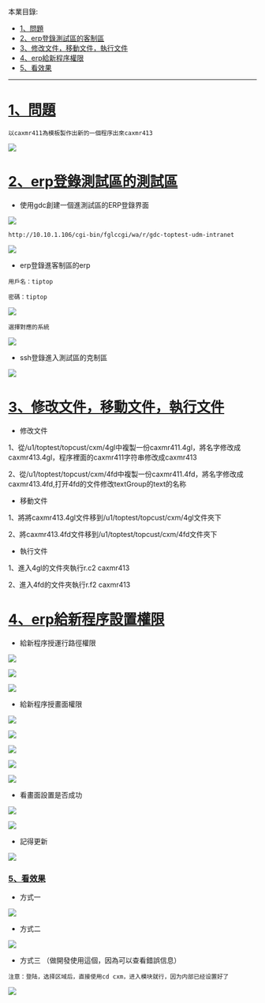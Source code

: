 本業目錄:
- [1、問題](#tiptop-01)
- [2、erp登錄測試區的客制區](#tiptop-02)
- [3、修改文件，移動文件，執行文件](#tiptop-03)
- [4、erp給新程序權限](#tiptop-04)
- [5、看效果](#tiptop-05)

***

# <a name="tiptop-01" href="#" >1、問題</a>
`
以caxmr411為模板製作出新的一個程序出來caxmr413
`

![](image/5-1.png)

# <a name="tiptop-02" href="#" >2、erp登錄測試區的測試區</a>

- 使用gdc創建一個進測試區的ERP登錄界面

![](image/5-2.png)

```
http://10.10.1.106/cgi-bin/fglccgi/wa/r/gdc-toptest-udm-intranet
```

![](image/5-3.png)



- erp登錄進客制區的erp

```
用戶名：tiptop

密碼：tiptop
```
![](image/5-4.png)

`選擇對應的系統`

![](image/5-5.png)

- ssh登錄進入測試區的克制區

![](image/5-6.png)

# <a name="tiptop-03" href="#" >3、修改文件，移動文件，執行文件</a>

- 修改文件

1、從/u1/toptest/topcust/cxm/4gl中複製一份caxmr411.4gl，將名字修改成caxmr413.4gl，程序裡面的caxmr411字符串修改成caxmr413

2、從/u1/toptest/topcust/cxm/4fd中複製一份caxmr411.4fd，將名字修改成caxmr413.4fd,打开4fd的文件修改textGroup的text的名称

- 移動文件

1、將將caxmr413.4gl文件移到/u1/toptest/topcust/cxm/4gl文件夾下

2、將caxmr413.4fd文件移到/u1/toptest/topcust/cxm/4fd文件夾下

- 執行文件

1、進入4gl的文件夾執行r.c2 caxmr413

2、進入4fd的文件夾執行r.f2 caxmr413

# <a name="tiptop--04" href="#" >4、erp給新程序設置權限</a>

- 給新程序授運行路徑權限

![](image/5-7.png)

![](image/5-8.png)

![](image/5-9.png)

- 給新程序授畫面權限

![](image/5-10.png)

![](image/5-11.png)

![](image/5-12.png)

![](image/5-13.png)

![](image/5-14.png)

- 看畫面設置是否成功

![](image/5-15.png)

![](image/5-16.png)

- 記得更新

![](image/5-17.png)

### <a name="tiptop-01-05" href="#" >5、看效果</a>

- 方式一

![](image/5-18.gif)

- 方式二

![](image/5-19.gif)

- 方式三 （做開發使用這個，因為可以查看錯誤信息）

`注意：登陆，选择区域后，直接使用cd cxm，进入模块就行，因为内部已经设置好了`

![](image/5-20.gif)



